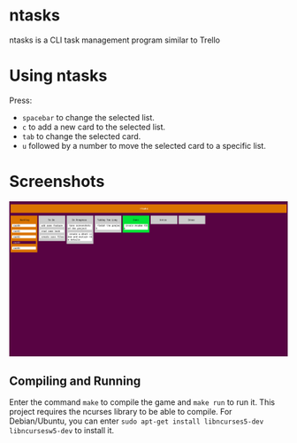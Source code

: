 # ntasks
ntasks is a CLI task management program similar to Trello

# Using ntasks
Press: 
- ```spacebar``` to change the selected list.
- ```c``` to add a new card to the selected list. 
- ```tab``` to change the selected card.
- ```u``` followed by a number to move the selected card to a specific list.

# Screenshots
![MainBoard](/images/ntasks-ss.png)

## Compiling and Running
Enter the command ```make``` to compile the game and ```make run``` to run it.
This project requires the ncurses library to be able to compile. For Debian/Ubuntu, you can enter ```sudo apt-get install libncurses5-dev libncursesw5-dev``` to install it.
